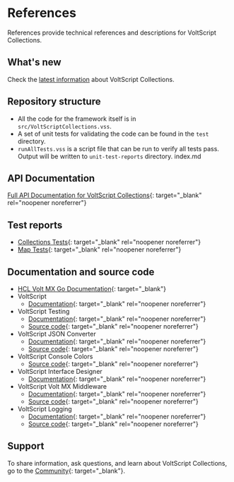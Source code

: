 # References

References provide technical references and descriptions for VoltScript Collections.

## What's new

Check the [latest information](whatsnew.md) about VoltScript Collections.

## Repository structure

- All the code for the framework itself is in `src/VoltScriptCollections.vss`.
- A set of unit tests for validating the code can be found in the `test` directory.
- `runAllTests.vss` is a script file that can be run to verify all tests pass. Output will be written to `unit-test-reports` directory.
index.md

## API Documentation

[Full API Documentation for VoltScript Collections](./apidocs/index.html){: target="_blank" rel="noopener noreferrer"}

## Test reports

- [Collections Tests](./testreports/TestCollections/index.html){: target="_blank" rel="noopener noreferrer"}
- [Map Tests](./testreports/TestMaps/index.html){: target="_blank" rel="noopener noreferrer"}

## Documentation and source code

- [HCL Volt MX Go Documentation](https://opensource.hcltechsw.com/voltmxgo-documentation/index.html){: target="_blank"}
- VoltScript
    - [Documentation](https://help.hcltechsw.com/docs/voltscript/early-access/index.html){: target="_blank" rel="noopener noreferrer"}
- VoltScript Testing
    - [Documentation](https://opensource.hcltechsw.com/voltscript-testing){: target="_blank" rel="noopener noreferrer"}
    - [Source code](https://github.com/HCL-TECH-SOFTWARE/voltscript-testing){: target="_blank" rel="noopener noreferrer"}
- VoltScript JSON Converter
    - [Documentation](https://opensource.hcltechsw.com/voltscript-json-converter){: target="_blank" rel="noopener noreferrer"}
    - [Source code](https://github.com/HCL-TECH-SOFTWARE/voltscript-json-converter){: target="_blank" rel="noopener noreferrer"}
- VoltScript Console Colors
    - [Source code](https://github.com/HCL-TECH-SOFTWARE/voltscript-console-colors){: target="_blank" rel="noopener noreferrer"}
- VoltScript Interface Designer
    - [Documentation](https://opensource.hcltechsw.com/voltscript-interface-designer){: target="_blank" rel="noopener noreferrer"}
- VoltScript Volt MX Middleware
    - [Documentation](https://opensource.hcltechsw.com/voltscript-voltmx-middleware){: target="_blank" rel="noopener noreferrer"}
    - [Source code](https://github.com/HCL-TECH-SOFTWARE/voltscript-voltmx-middleware){: target="_blank" rel="noopener noreferrer"}
- VoltScript Logging
    - [Documentation](https://opensource.hcltechsw.com/voltscript-logging){: target="_blank" rel="noopener noreferrer"}
    - [Source code](https://github.com/HCL-TECH-SOFTWARE/voltscript-logging){: target="_blank" rel="noopener noreferrer"}

## Support

To share information, ask questions, and learn about VoltScript Collections, go to the [Community](https://support.hcltechsw.com/community?id=community_forum&sys_id=999cdacbdb82ed9055f38d6d13961961){: target="_blank"}.